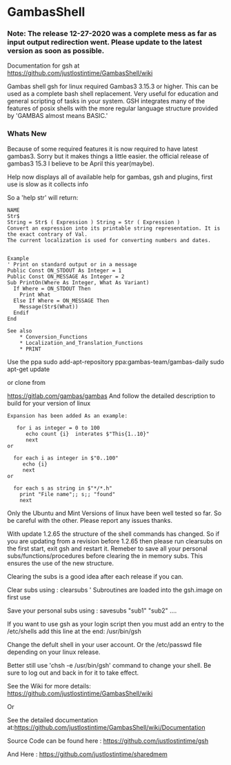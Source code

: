 # GambasShell
### Note: The release 12-27-2020 was a complete mess as far as input output redirection went. Please update to the latest version as soon as possible.

Documentation  for gsh at https://github.com/justlostintime/GambasShell/wiki

Gambas shell gsh for linux required Gambas3 3.15.3 or higher.
This can be used as a complete bash shell replacement. Very useful for education and general scripting of tasks in your system. GSH integrates many of the features of posix shells with the more regular language structure provided by 'GAMBAS almost means BASIC.'

### Whats New
Because of some required features it is now required to have latest gambas3. Sorry but it makes things a little easier. the official release of gambas3 15.3 I believe to be April this year(maybe).

Help now displays all of available help for gambas, gsh and plugins, first use is slow as it collects info

So a 'help str' will return:

```
NAME
Str$
String = Str$ ( Expression ) String = Str ( Expression )
Convert an expression into its printable string representation. It is the exact contrary of Val.
The current localization is used for converting numbers and dates.


Example
' Print on standard output or in a message
Public Const ON_STDOUT As Integer = 1
Public Const ON_MESSAGE As Integer = 2
Sub PrintOn(Where As Integer, What As Variant)
  If Where = ON_STDOUT Then
    Print What
  Else If Where = ON_MESSAGE Then
    Message(Str$(What))
  Endif
End

See also
    * Conversion_Functions
    * Localization_and_Translation_Functions
    * PRINT
```

Use the ppa 
  sudo add-apt-repository ppa:gambas-team/gambas-daily
  sudo apt-get update
  
  or clone from 
  
  https://gitlab.com/gambas/gambas
  And follow the detailed description to build for your version of linux

```
Expansion has been added As an example:
    
   for i as integer = 0 to 100
      echo count {i}  interates $"This{1..10}"
      next
or

  for each i as integer in $"0..100"
     echo {i}
     next
or 

  for each s as string in $"*/*.h"
    print "File name";; s;; "found"
    next
```
Only the Ubuntu and Mint Versions of linux have been well tested so far.
So be careful with the other. Please report any issues thanks.

With update 1.2.65 the structure of the shell commands has changed.
So if you are updating from a revision before 1.2.65 then please run clearsubs on the
first start, exit gsh and restart it.
Remeber to save all your personal subs/functions/procedures before clearing the in memory subs.
This ensures the use of the new structure.

Clearing the subs is a good idea after each release if you can.

Clear subs using : clearsubs ' Subroutines are loaded into the gsh.image on first use 

Save your personal subs using : savesubs "sub1" "sub2" ....

If you want to use gsh as your login script then you must add an entry to the 
    /etc/shells
add this line at the end:
    /usr/bin/gsh

Change the defult shell in your user account. Or the /etc/passwd file
depending on your linux release. 

Better still use 'chsh -e /usr/bin/gsh' command to change your shell. 
Be sure to log out and back in for it to take effect.


See the Wiki for more details: https://github.com/justlostintime/GambasShell/wiki

Or 

See the detailed documentation at:https://github.com/justlostintime/GambasShell/wiki/Documentation

Source Code can be found here : https://github.com/justlostintime/gsh

And Here : https://github.com/justlostintime/sharedmem
